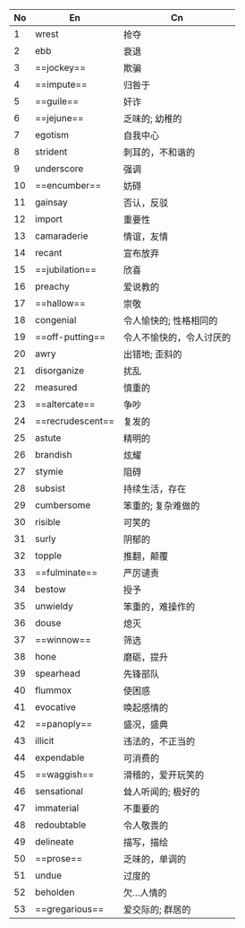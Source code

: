 | No  | En               | Cn           |
| --- | ---------------- | ------------ |
| 1   | wrest            | 抢夺           |
| 2   | ebb              | 衰退           |
| 3   | ==jockey==       | 欺骗           |
| 4   | ==impute==       | 归咎于          |
| 5   | ==guile==        | 奸诈           |
| 6   | ==jejune==       | 乏味的; 幼稚的     |
| 7   | egotism          | 自我中心         |
| 8   | strident         | 刺耳的，不和谐的     |
| 9   | underscore       | 强调           |
| 10  | ==encumber==     | 妨碍           |
| 11  | gainsay          | 否认，反驳        |
| 12  | import           | 重要性          |
| 13  | camaraderie      | 情谊，友情        |
| 14  | recant           | 宣布放弃         |
| 15  | ==jubilation==   | 欣喜           |
| 16  | preachy          | 爱说教的         |
| 17  | ==hallow==       | 崇敬           |
| 18  | congenial        | 令人愉快的; 性格相同的 |
| 19  | ==off-putting==  | 令人不愉快的，令人讨厌的 |
| 20  | awry             | 出错地; 歪斜的     |
| 21  | disorganize      | 扰乱           |
| 22  | measured         | 慎重的          |
| 23  | ==altercate==    | 争吵           |
| 24  | ==recrudescent== | 复发的          |
| 25  | astute           | 精明的          |
| 26  | brandish         | 炫耀           |
| 27  | stymie           | 阻碍           |
| 28  | subsist          | 持续生活，存在      |
| 29  | cumbersome       | 笨重的; 复杂难做的   |
| 30  | risible          | 可笑的          |
| 31  | surly            | 阴郁的          |
| 32  | topple           | 推翻，颠覆        |
| 33  | ==fulminate==    | 严厉谴责         |
| 34  | bestow           | 授予           |
| 35  | unwieldy         | 笨重的，难操作的     |
| 36  | douse            | 熄灭           |
| 37  | ==winnow==       | 筛选           |
| 38  | hone             | 磨砺，提升        |
| 39  | spearhead        | 先锋部队         |
| 40  | flummox          | 使困惑          |
| 41  | evocative        | 唤起感情的        |
| 42  | ==panoply==      | 盛况，盛典        |
| 43  | illicit          | 违法的，不正当的     |
| 44  | expendable       | 可消费的         |
| 45  | ==waggish==      | 滑稽的，爱开玩笑的    |
| 46  | sensational      | 耸人听闻的; 极好的   |
| 47  | immaterial       | 不重要的         |
| 48  | redoubtable      | 令人敬畏的        |
| 49  | delineate        | 描写，描绘        |
| 50  | ==prose==        | 乏味的，单调的      |
| 51  | undue            | 过度的          |
| 52  | beholden         | 欠…人情的        |
| 53  | ==gregarious==   | 爱交际的; 群居的    |
